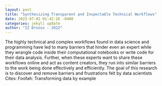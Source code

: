 ```yaml
--- 
layout: post 
title: "Synthesizing Transparent and Inspectable Technical Workflows" 
date: 2022-07-02 02:42:16 -0400 
categories: jekyll update 
author: "IZ Drosos - 2022" 
--- 
```

The highly technical and complex workflows found in data science and programming have led to many barriers that hinder even an expert while they wrangle code inside their computational notebooks or write code for their data analysis. Further, when these experts want to share these workflows online and act as content creators, they run into similar barriers to the work being done effectively and efficiently. The goal of this research is to discover and remove barriers and frustrations felt by data scientists Cites: Foofah: Transforming data by example